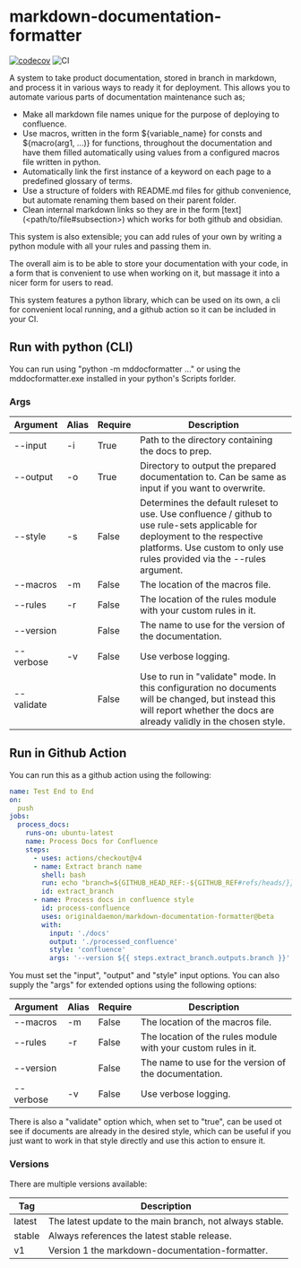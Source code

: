 # markdown-documentation-formatter

[![codecov](https://codecov.io/github/OriginalDaemon/markdown-documentation-formatter/graph/badge.svg?token=DRU8AZZKR7)](https://codecov.io/github/OriginalDaemon/markdown-documentation-formatter) ![CI](https://github.com/OriginalDaemon/markdown-documentation-processing/actions/workflows/ci.yml/badge.svg)

A system to take product documentation, stored in branch in markdown, and process it in various ways to ready it for deployment. This allows you to automate various parts of documentation maintenance such as;

 - Make all markdown file names unique for the purpose of deploying to confluence.
 - Use macros, written in the form ${variable_name} for consts and ${macro(arg1, ...)} for functions, throughout the documentation and have them filled automatically using values from a configured macros file written in python.
 - Automatically link the first instance of a keyword on each page to a predefined glossary of terms.
 - Use a structure of folders with README.md files for github convenience, but automate renaming them based on their parent folder.
 - Clean internal markdown links so they are in the form \[text\](\<path/to/file#subsection\>) which works for both github and obsidian.

This system is also extensible; you can add rules of your own by writing a python module with all your rules and passing them in. 

The overall aim is to be able to store your documentation with your code, in a form that is convenient to use when working on it, but massage it into a nicer form for users to read.

This system features a python library, which can be used on its own, a cli for convenient local running, and a github action so it can be included in your CI.

## Run with python (CLI)

You can run using "python -m mddocformatter ..." or using the mddocformatter.exe installed in your python's Scripts forlder.

### Args

| Argument   | Alias | Require | Description                                                                                                                                                                                            |
|------------|-------|---------|--------------------------------------------------------------------------------------------------------------------------------------------------------------------------------------------------------|
| --input    | -i    | True    | Path to the directory containing the docs to prep.                                                                                                                                                     |
| --output   | -o    | True    | Directory to output the prepared documentation to. Can be same as input if you want to overwrite.                                                                                                      |
| --style    | -s    | False   | Determines the default ruleset to use. Use confluence / github to use rule-sets applicable for deployment to the respective platforms. Use custom to only use rules provided via the --rules argument. |
| --macros   | -m    | False   | The location of the macros file.                                                                                                                                                                       |
| --rules    | -r    | False   | The location of the rules module with your custom rules in it.                                                                                                                                         |
| --version  |       | False   | The name to use for the version of the documentation.                                                                                                                                                  |
| --verbose  | -v    | False   | Use verbose logging.                                                                                                                                                                                   |
| --validate |       | False   | Use to run in "validate" mode. In this configuration no documents will be changed, but instead this will report whether the docs are already validly in the chosen style.                              |

## Run in Github Action

You can run this as a github action using the following:

```yml
name: Test End to End
on:
  push
jobs:
  process_docs:
    runs-on: ubuntu-latest
    name: Process Docs for Confluence
    steps:
      - uses: actions/checkout@v4
      - name: Extract branch name
        shell: bash
        run: echo "branch=${GITHUB_HEAD_REF:-${GITHUB_REF#refs/heads/}}" >> $GITHUB_OUTPUT
        id: extract_branch
      - name: Process docs in confluence style
        id: process-confluence
        uses: originaldaemon/markdown-documentation-formatter@beta
        with:
          input: './docs'
          output: './processed_confluence'
          style: 'confluence'
          args: '--version ${{ steps.extract_branch.outputs.branch }}'
```

You must set the "input", "output" and "style" input options. You can also supply the "args" for extended options using the following options:

| Argument  | Alias | Require | Description                                                                                                                                                                                            |
|-----------|-------|---------|--------------------------------------------------------------------------------------------------------------------------------------------------------------------------------------------------------|
| --macros  | -m    | False   | The location of the macros file.                                                                                                                                                                       |
| --rules   | -r    | False   | The location of the rules module with your custom rules in it.                                                                                                                                         |
| --version |       | False   | The name to use for the version of the documentation.                                                                                                                                                  |
| --verbose | -v    | False   | Use verbose logging.                                                                                                                                                                                   |

There is also a "validate" option which, when set to "true", can be used ot see if documents are already in the desired style, which can be useful if you just want to work in that style directly and use this action to ensure it.

### Versions

There are multiple versions available:

| Tag    | Description                                              |
|--------|----------------------------------------------------------|
| latest | The latest update to the main branch, not always stable. |
| stable | Always references the latest stable release.             |          
| v1     | Version 1 the markdown-documentation-formatter.          |                                                
